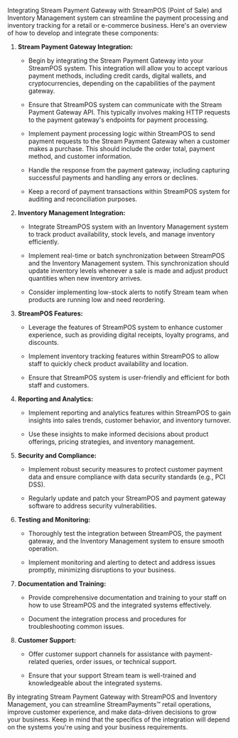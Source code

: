 Integrating Stream Payment Gateway with StreamPOS (Point of Sale) and Inventory Management system can streamline the payment processing and inventory tracking for a retail or e-commerce business. Here's an overview of how to develop and integrate these components:

1. **Stream Payment Gateway Integration:**

   - Begin by integrating the Stream Payment Gateway into your StreamPOS system. This integration will allow you to accept various payment methods, including credit cards, digital wallets, and cryptocurrencies, depending on the capabilities of the payment gateway.

   - Ensure that StreamPOS system can communicate with the Stream Payment Gateway API. This typically involves making HTTP requests to the payment gateway's endpoints for payment processing.

   - Implement payment processing logic within StreamPOS to send payment requests to the Stream Payment Gateway when a customer makes a purchase. This should include the order total, payment method, and customer information.

   - Handle the response from the payment gateway, including capturing successful payments and handling any errors or declines.

   - Keep a record of payment transactions within StreamPOS system for auditing and reconciliation purposes.

2. **Inventory Management Integration:**

   - Integrate StreamPOS system with an Inventory Management system to track product availability, stock levels, and manage inventory efficiently.

   - Implement real-time or batch synchronization between StreamPOS and the Inventory Management system. This synchronization should update inventory levels whenever a sale is made and adjust product quantities when new inventory arrives.

   - Consider implementing low-stock alerts to notify Stream team when products are running low and need reordering.

3. **StreamPOS Features:**

   - Leverage the features of StreamPOS system to enhance customer experience, such as providing digital receipts, loyalty programs, and discounts.

   - Implement inventory tracking features within StreamPOS to allow staff to quickly check product availability and location.

   - Ensure that StreamPOS system is user-friendly and efficient for both staff and customers.

4. **Reporting and Analytics:**

   - Implement reporting and analytics features within StreamPOS to gain insights into sales trends, customer behavior, and inventory turnover.

   - Use these insights to make informed decisions about product offerings, pricing strategies, and inventory management.

5. **Security and Compliance:**

   - Implement robust security measures to protect customer payment data and ensure compliance with data security standards (e.g., PCI DSS).

   - Regularly update and patch your StreamPOS and payment gateway software to address security vulnerabilities.

6. **Testing and Monitoring:**

   - Thoroughly test the integration between StreamPOS, the payment gateway, and the Inventory Management system to ensure smooth operation.

   - Implement monitoring and alerting to detect and address issues promptly, minimizing disruptions to your business.

7. **Documentation and Training:**

   - Provide comprehensive documentation and training to your staff on how to use StreamPOS and the integrated systems effectively.

   - Document the integration process and procedures for troubleshooting common issues.

8. **Customer Support:**

   - Offer customer support channels for assistance with payment-related queries, order issues, or technical support.

   - Ensure that your support Stream team is well-trained and knowledgeable about the integrated systems.

By integrating Stream Payment Gateway with StreamPOS and Inventory Management, you can streamline StreamPayments™ retail operations, improve customer experience, and make data-driven decisions to grow your business. Keep in mind that the specifics of the integration will depend on the systems you're using and your business requirements.